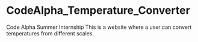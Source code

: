 # CodeAlpha_Temperature_Converter
Code Alpha Summer Internship
This is a website where a user can convert temperatures from different scales.
